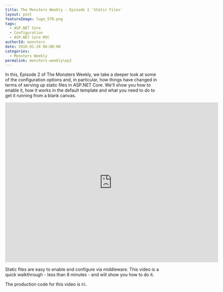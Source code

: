 ```yaml
---
title: The Monsters Weekly - Episode 2 'Static Files' 
layout: post
featureImage: logo_579.png
tags: 
  - ASP.NET Core
  - Configuration
  - ASP.NET Core MVC 
authorId: monsters
date: 2016-01-28 06:00:00
categories:
  - Monsters Weekly
permalink: monsters-weekly\ep2
---
```


In this, Episode 2 of The Monsters Weekly, we take a deeper look at some of the configuration options and, in particular, how things have changed in terms of serving up static files in ASP.NET Core. We'll show you how to enable it, how it works in the default template and what you need to do to get it running from a blank canvas.

<!-- more -->

<iframe width="689" height="516" src="https://www.youtube.com/embed/4cA2Xa6JNiQ" frameborder="0" allowfullscreen></iframe>

Static files are easy to enable and configure via middleware. This video is a quick walkthrough - less than 8 minutes - and will show you how to do it. 

The production code for this video is `hl`. 